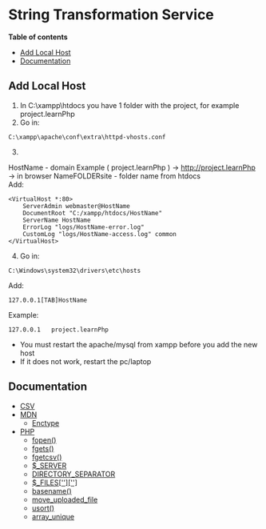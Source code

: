 # String Transformation Service    
**Table of contents**
- [Add Local Host](#add-local-host)
- [Documentation](#documentation)

## Add Local Host
1. In C:\xampp\htdocs you have 1 folder with the project, for example project.learnPhp   
2. Go in:   
```
C:\xampp\apache\conf\extra\httpd-vhosts.conf
``` 
3.   
HostName - domain Example ( project.learnPhp ) -> http://project.learnPhp -> in browser
NameFOLDERsite - folder name from htdocs        
Add:    
```
<VirtualHost *:80>
    ServerAdmin webmaster@HostName
    DocumentRoot "C:/xampp/htdocs/HostName"
    ServerName HostName
    ErrorLog "logs/HostName-error.log"
    CustomLog "logs/HostName-access.log" common
</VirtualHost>
```
4. Go in:   
``` 
C:\Windows\system32\drivers\etc\hosts
```
Add:   
```
127.0.0.1[TAB]HostName   
```
Example:   
```
127.0.0.1	project.learnPhp    
``` 
- You must restart the apache/mysql from xampp before you add the new host
- If it does not work, restart the pc/laptop

## Documentation
- [CSV](https://docs.python.org/3/library/csv.html)
- [MDN](https://developer.mozilla.org/en-US/)
    - [Enctype](https://developer.mozilla.org/en-US/docs/Web/API/HTMLFormElement/enctype)
- [PHP]()
    - [fopen()](https://www.php.net/manual/en/function.fopen.php)
    - [fgets()](https://www.php.net/manual/en/function.fgets.php)
    - [fgetcsv()](https://www.php.net/manual/en/function.fgetcsv.php)
    - [$_SERVER](https://www.php.net/reserved.variables.server)
    - [DIRECTORY_SEPARATOR](https://www.php.net/manual/en/dir.constants.php) 
    - [$_FILES['']['']](https://www.php.net/manual/en/reserved.variables.files.php)
    - [basename()](https://www.php.net/manual/en/function.basename.php)
    - [move_uploaded_file](https://www.php.net/manual/en/function.move-uploaded-file.php)
    - [usort()](https://www.php.net/manual/en/function.usort.php)
    - [array_unique](https://www.php.net/manual/en/function.array-unique.php)








